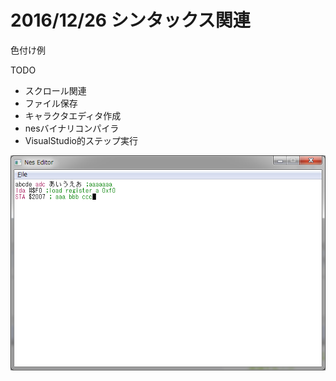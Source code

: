 # 2016/12/26 シンタックス関連

色付け例

TODO
- スクロール関連
- ファイル保存
- キャラクタエディタ作成
- nesバイナリコンパイラ
- VisualStudio的ステップ実行

![サンプル](.,/../../../img/20161225_1.png "サンプル")
